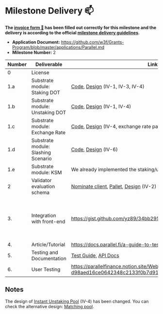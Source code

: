 # Milestone Delivery :mailbox:

**The [invoice form :pencil:](https://docs.google.com/forms/d/e/1FAIpQLSfmNYaoCgrxyhzgoKQ0ynQvnNRoTmgApz9NrMp-hd8mhIiO0A/viewform) has been filled out correctly for this milestone and the delivery is according to the official [milestone delivery guidelines](https://github.com/w3f/Grants-Program/blob/master/docs/milestone-deliverables-guidelines.md).**  

* **Application Document:** https://github.com/w3f/Grants-Program/blob/master/applications/Parallel.md 
* **Milestone Number:** 2

| Number | Deliverable | Link | Notes |
| ------------- | ------------- | ------------- | ------------- |
| 0 | License |   | Apache 2.0 |
| 1.a | Substrate module: Staking DOT | [Code](https://github.com/parallel-finance/parallel/blob/0f8d47a1ec/pallets/liquid-staking/src/lib.rs#L399), [Design](https://docs.parallel.fi/white-paper#iv.-staking-protocol) (IV-1, IV-3, IV-4) | |
| 1.b | Substrate module: Unstaking DOT | [Code](https://github.com/parallel-finance/parallel/blob/0f8d47a1ec/pallets/liquid-staking/src/lib.rs#L462), [Design](https://docs.parallel.fi/white-paper#iv.-staking-protocol) (IV-1, IV-4) | | 
| 1.c | Substrate module: Exchange Rate | [Code](https://github.com/parallel-finance/parallel/blob/0f8d47a1ec/pallets/liquid-staking/src/lib.rs#L514), [Design](https://docs.parallel.fi/white-paper#4.-delegated-staking) (IV-4, exchange rate part) | |
| 1.d | Substrate module: Slashing Scenario | [Code](https://github.com/parallel-finance/parallel/blob/0f8d47a1ec/pallets/liquid-staking/src/lib.rs#L614), [Design](https://docs.parallel.fi/white-paper#6.-slash-insurance) (IV-6) | |
| 1.e | Substrate module: KSM | We already implemented the staking/unstaking for KSM.
| 2   | Validator evaluation schema         | [Nominate client](https://github.com/parallel-finance/nominate-client), [Pallet](https://github.com/parallel-finance/parallel/tree/master/pallets/nominee-election), [Design](https://docs.parallel.fi/white-paper#2.-validator-choosing-strategy) (IV-2) | |
| 3. | Integration with front-end          | https://gist.github.com/yz89/34bb2954f0682b9837733f21a199c7ed | We're not going to open the entire front-end code right now, so we'll use the gist to display the integration code. The live demo: https://testnet.parallel.fi/ | |
| 4. | Article/Tutorial                    | https://docs.parallel.fi/a-guide-to-testnet/testnet-experience | |
| 5. | Testing and Documentation           | [Test Guide](https://github.com/parallel-finance/parallel/wiki/Test-guide), [API Docs](https://api-docs.parallel.fi) | |
| 6. | User Testing                        | https://parallelfinance.notion.site/Web3-Grant-Milestone-2-d98aed16ce0642348c2133f0b7d91ab2 | | 

## Notes
The design of [Instant Unstaking Pool](https://docs.parallel.fi/white-paper#4.-delegated-staking) (IV-4) has been changed. You can check the alternative design: [Matching pool](https://parallelfinance.notion.site/Matching-pool-mechanism2-e784bfc5f6dc4dfcb6c9dc62e37d5485).
